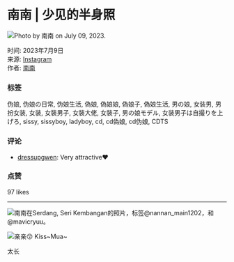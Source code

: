 # 南南 | 少见的半身照 

![Photo by 南南 on July 09, 2023.](https://scontent-sjc3-1.cdninstagram.com/v/t51.29350-15/358523471_112113955258701_2521079498272810539_n.webp?stp=dst-jpg_e35_s1080x1080_tt6&_nc_ht=scontent-sjc3-1.cdninstagram.com&_nc_cat=109&_nc_oc=Q6cZ2AF62W9dLuDKCFGfC7yM1MjdRIIfpbYnrSRcTWacfKF-dQyppvq1FDtzsjKWnEt6SdY&_nc_ohc=90MK_zKh9x8Q7kNvgHrfAGq&_nc_gid=0e3126800c144508a1069ed2f1722786&edm=ANTKIIoBAAAA&ccb=7-5&oh=00_AYB9o3cSQMFZnBL4o2oB6AZiKXUISX7dJ3sAthCzODiBAQ&oe=67ADBDF3&_nc_sid=d885a2)

时间: 2023年7月9日  
来源: [Instagram](https://www.instagram.com)  
作者: [南南](https://www.instagram.com/nannan_main1202/)

### 标签
伪娘, 伪娘の日常, 伪娘生活, 偽娘, 偽娘娘, 偽娘子, 偽娘生活, 男の娘, 女装男, 男扮女装, 女装, 女裝男子, 女裝大佬, 女裝子, 男の娘モデル, 女装男子は自撮りを上げろ, sissy, sissyboy, ladyboy, cd, cd偽娘, cd伪娘, CDTS

### 评论
- [dressupgwen](https://www.instagram.com/dressupgwen/): Very attractive❤️

### 点赞
97 likes

---

![南南在Serdang, Seri Kembangan的照片，标签@nannan_main1202，和@mavicryuu。](https://scontent-sjc3-1.cdninstagram.com/v/t51.29350-15/452562726_792089566447565_5535013327571595353_n.heic?stp=dst-jpg_e35_s1080x1080_tt6&_nc_ht=scontent-sjc3-1.cdninstagram.com&_nc_cat=105&_nc_oc=Q6cZ2AFRAsd-6QIxAnPN5clGKgR5veB8ffQe30o8IgRmQYR7m3RwNeUN_J7s2G1Y6UtYUeg&_nc_ohc=o12qqFCGOosQ7kNvgGuQOOW&_nc_gid=e7ce153a968f425090bc9e0ad42df331&edm=APU89FABAAAA&ccb=7-5&oh=00_AYBh7GLiYx0owjei5E9qOWL57xP_gAqgz6GnvM-BGFcbZg&oe=67ADAE4D&_nc_sid=bc0c2c)

![亲亲😚 Kiss~Mua~](https://scontent-sjc3-1.cdninstagram.com/v/t51.29350-15/450386886_2840022669484313_622254176082503347_n.jpg?stp=c0.149.389.389a_dst-jpg_e15_tt6&_nc_ht=scontent-sjc3-1.cdninstagram.com&_nc_cat=105&_nc_oc=Q6cZ2AFRAsd-6QIxAnPN5clGKgR5veB8ffQe30o8IgRmQYR7m3RwNeUN_J7s2G1Y6UtYUeg&_nc_ohc=BuDCLNe0uX8Q7kNvgFeDMw9&_nc_gid=e7ce153a968f425090bc9e0ad42df331&edm=APU89FABAAAA&ccb=7-5&oh=00_AYBh7GLiYx0owjei5E9qOWL57xP_gAqgz6GnvM-BGFcbZg&oe=67ADAE4D&_nc_sid=bc0c2c)

太长